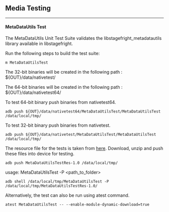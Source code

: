 ## Media Testing ##
---
#### MetaDataUtils Test
The MetaDataUtils Unit Test Suite validates the libstagefright_metadatautils library available in libstagefright.

Run the following steps to build the test suite:
```
m MetaDataUtilsTest
```

The 32-bit binaries will be created in the following path : ${OUT}/data/nativetest/

The 64-bit binaries will be created in the following path : ${OUT}/data/nativetest64/

To test 64-bit binary push binaries from nativetest64.
```
adb push ${OUT}/data/nativetest64/MetaDataUtilsTest/MetaDataUtilsTest /data/local/tmp/
```

To test 32-bit binary push binaries from nativetest.
```
adb push ${OUT}/data/nativetest/MetaDataUtilsTest/MetaDataUtilsTest /data/local/tmp/
```

The resource file for the tests is taken from [here](https://dl.google.com/android-unittest/media/frameworks/av/media/module/metadatautils/test/MetaDataUtilsTestRes-1.1.zip). Download, unzip and push these files into device for testing.

```
adb push MetaDataUtilsTestRes-1.0 /data/local/tmp/
```

usage: MetaDataUtilsTest -P \<path_to_folder\>
```
adb shell /data/local/tmp/MetaDataUtilsTest -P /data/local/tmp/MetaDataUtilsTestRes-1.0/
```
Alternatively, the test can also be run using atest command.

```
atest MetaDataUtilsTest -- --enable-module-dynamic-download=true
```
